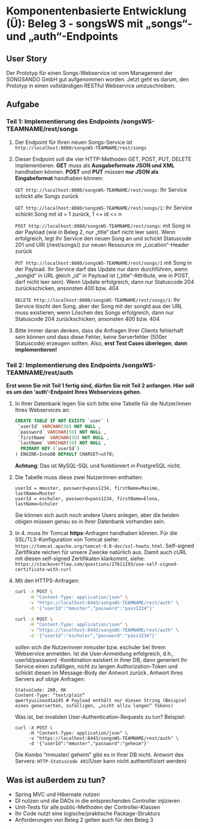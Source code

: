 # Komponentenbasierte Entwicklung (Ü): Beleg 3 - songsWS mit „songs“- und „auth“-Endpoints

##  User Story

Der Prototyp für einen Songs-Webservice ist vom Management der SONGSANDO GmbH gut aufgenommen worden. Jetzt geht es darum, den Prototyp in einen vollständigen RESTful Webservice umzuschreiben. 

##  Aufgabe

### Teil 1: Implementierung des Endpoints /songsWS-TEAMNAME/rest/songs

1. Der Endpoint für Ihren neuen Songs-Service ist `http://localhost:8080/songsWS-TEAMNAME/rest/songs`

2. Dieser Endpoint soll die vier HTTP-Methoden GET, POST, PUT, DELETE implementieren. **GET** muss als **Ausgabeformate JSON und XML** handhaben können. **POST** und **PUT** müssen **nur JSON als Eingabeformat** handhaben können:

   `GET http://localhost:8080/songsWS-TEAMNAME/rest/songs`: Ihr Service schickt alle Songs zurück

   `GET http://localhost:8080/songsWS-TEAMNAME/rest/songs/1`: Ihr Service schickt Song mit id = 1 zurück, 1 <= id <= n

   `POST http://localhost:8080/songsWS-TEAMNAME/rest/songs`: mit Song in der Payload (wie in Beleg 2, nur „title“ darf nicht leer sein). Wenn erfolgreich, legt Ihr Service den neuen Song an und schickt Statuscode 201 und URI (/rest/songs/<id>) zur neuen Ressource im „Location“-Header zurück 

   `PUT http://localhost:8080/songsWS-TEAMNAME/rest/songs/1`  mit Song in der Payload. Ihr Service darf das Update nur dann durchführen, wenn „songId“ in URL gleich „id“ in Payload ist („title“-Attribute, wie in POST, darf nicht leer sein). Wenn Update erfolgreich, dann nur Statuscode 204 zurückschicken, ansonsten 400 bzw. 404

    `DELETE http://localhost:8080/songsWS-TEAMNAME/rest/songs/1`: Ihr Service löscht den Song, aber der Song mit der songId aus der URL muss existieren; wenn Löschen des Songs erfolgreich, dann nur Statuscode 204 zurückschicken, ansonsten 400 bzw. 404

3. Bitte immer daran denken, dass die Anfragen Ihrer Clients fehlerhaft sein können und dass diese Fehler, keine Serverfehler (500er Statuscode) erzeugen sollten. Also, **erst Test Cases überlegen**, **dann implementieren!**



### Teil 2: Implementierung des Endpoints /songsWS-TEAMNAME/rest/auth

**Erst wenn Sie mit Teil 1 fertig sind, dürfen Sie mit Teil 2 anfangen. Hier soll es um den ‘auth’-Endpoint Ihres Webservices gehen.** 

1. In Ihrer Datenbank legen Sie sich bitte eine Tabelle für die Nutzer/innen Ihres Webservices an:

   ```SQL
   CREATE TABLE IF NOT EXISTS `user` ( 
   	`userId` VARCHAR(50) NOT NULL , 
   	`password` VARCHAR(50) NOT NULL ,
   	`firstName` VARCHAR(50) NOT NULL ,
   	`lastName` VARCHAR(50) NOT NULL , 
   	 PRIMARY KEY (`userId`) 
   ) ENGINE=InnoDB DEFAULT CHARSET=utf8;
   ```

   **Achtung**: Das ist MySQL-SQL und funktioniert in PostgreSQL nicht.

2. Die Tabelle muss diese zwei Nutzerinnen enthalten:

   ``` 
   userId = mmuster, password=pass1234, firstName=Maxime, lastName=Muster
   userId = eschuler, password=pass1234, firstName=Elena, lastName=Schuler
   ```

   Sie können sich auch noch andere Users anlegen, aber die beiden obigen müssen genau so in Ihrer Datenbank vorhanden sein. 

3.  In 4. muss Ihr Tomcat **https**-Anfragen handhaben können. Für die SSL/TLS-Konfiguration von Tomcat siehe: `https://tomcat.apache.org/tomcat-9.0-doc/ssl-howto.html`. Self-signed Zertifikate reichen für unsere Zwecke natürlich aus. Damit auch cURL mit diesen self-signed Zertifikaten klarkommt, siehe: `https://stackoverflow.com/questions/27611193/use-self-signed-certificate-with-curl`

4. Mit den HTTPS-Anfragen:

   ```bash
   curl -X POST \
        -H "Content-Type: application/json" \
        -v "https://localhost:8443/songsWS-TEAMNAME/rest/auth" \
        -d '{"userId":"mmuster","password":"pass1234"}'
   
   curl -X POST \
        -H "Content-Type: application/json" \
        -v "https://localhost:8443/songsWS-TEAMNAME/rest/auth" \
        -d '{"userId":"eschuler","password":"pass1234"}'
   ```

   sollen sich die Nutzerinnen mmuster bzw. eschuler bei Ihrem Webservice anmelden. Ist die User-Anmeldung erfolgreich, d.h., userId/password -Kombination existiert in Ihrer DB, dann generiert Ihr Service einen zufälligen, nicht zu langen Authorization-Token und schickt diesen im Message-Body der Antwort zurück. Antwort Ihres Servers auf obige Anfragen: 

   ```
   StatusCode: 200, OK  
   Content-Type: “text/plain” 
   qwertyuiiooxd1a245 # Payload enthält nur diesen String (Beispiel eines generierten, zufälligen, „nicht allzu langen“ Tokens) 
   ```

   Was ist, bei invaliden User-Authentication-Requests zu tun?  Beispiel:

   ```
   curl -X POST \
        -H "Content-Type: application/json" \
        -v "https://localhost:8443/songsWS-TEAMNAME/rest/auth" \
        -d '{"userId":"mmuster","password":"geheim"}'
   ```

   Die Kombo “mmuster/ geheim” gibt es in Ihrer DB nicht. Antwort des Servers: `HTTP-Statuscode 401`(User kann nicht authentifiziert werden)

## Was ist außerdem zu tun?

- Spring MVC und Hibernate nutzen
- DI nutzen und die DAOs in die entsprechenden Controller injizieren
- Unit-Tests für alle public-Methoden der Controller-Klassen
- Ihr Code nutzt eine logische/praktische Package-Strukturs
-  Anforderungen von Beleg 2 gelten auch für den Beleg 3
